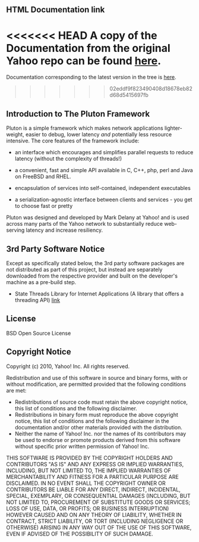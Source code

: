 ## HTML Documentation link

<<<<<<< HEAD
A copy of the Documentation from the original Yahoo repo can be found
[here](https://pluton.emu.st).
=======
Documentation corresponding to the latest version in the tree is
[here](https://github.com/markdingo/Pluton/blob/master/Docs/index.html).
>>>>>>> 02eddf9f823490408d18678eb82d68d5415697fb

## Introduction to The Pluton Framework

Pluton is a simple framework which makes network applications
lighter-weight, easier to debug, lower latency *and* potentially less
resource intensive. The core features of the framework include:

* an interface which encourages and simplifies parallel requests to reduce latency (without the complexity of threads!)

* a convenient, fast and simple API available in C, C++, php, perl
and Java on FreeBSD and RHEL.
* encapsulation of services into self-contained, independent
executables
* a serialization-agnostic interface between clients and services -
you get to choose fast or pretty

Pluton was designed and developed by Mark Delany at Yahoo! and is used
across many parts of the Yahoo network to substantially reduce
web-serving latency and increase resiliency.

## 3rd Party Software Notice

Except as specifically stated below, the 3rd party software packages are not distributed as part of
this project, but instead are separately downloaded from the respective provider and built on the
developer's machine as a pre-build step. 


* State Threads Library for Internet Applications
(A library that offers a threading API)
[link](http://state-threads.sourceforge.net/)

## License

BSD Open Source License

## Copyright Notice

Copyright (c) 2010, Yahoo! Inc. All rights reserved.

Redistribution and use of this software in source and binary forms, with or without modification, 
are permitted provided that the following conditions are met:

* Redistributions of source code must retain the above copyright notice, this list of conditions 
and the following disclaimer.
* Redistributions in binary form must reproduce the above copyright notice, this list of conditions 
and the following disclaimer in the documentation and/or other materials provided with the distribution.
* Neither the name of Yahoo! Inc. nor the names of its contributors may be used to endorse or promote 
products derived from this software without specific prior written permission of Yahoo! Inc.

THIS SOFTWARE IS PROVIDED BY THE COPYRIGHT HOLDERS AND CONTRIBUTORS "AS IS" AND ANY EXPRESS OR 
IMPLIED WARRANTIES, INCLUDING, BUT NOT LIMITED TO, THE IMPLIED WARRANTIES OF MERCHANTABILITY AND 
FITNESS FOR A PARTICULAR PURPOSE ARE DISCLAIMED. IN NO EVENT SHALL THE COPYRIGHT OWNER OR 
CONTRIBUTORS BE LIABLE FOR ANY DIRECT, INDIRECT, INCIDENTAL, SPECIAL, EXEMPLARY, OR CONSEQUENTIAL 
DAMAGES (INCLUDING, BUT NOT LIMITED TO, PROCUREMENT OF SUBSTITUTE GOODS OR SERVICES; LOSS OF USE, 
DATA, OR PROFITS; OR BUSINESS INTERRUPTION) HOWEVER CAUSED AND ON ANY THEORY OF LIABILITY, WHETHER 
IN CONTRACT, STRICT LIABILITY, OR TORT (INCLUDING NEGLIGENCE OR OTHERWISE) ARISING IN ANY WAY OUT 
OF THE USE OF THIS SOFTWARE, EVEN IF ADVISED OF THE POSSIBILITY OF SUCH DAMAGE. 
